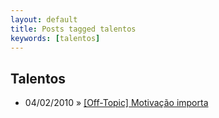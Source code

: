 ```yaml
---
layout: default
title: Posts tagged talentos
keywords: [talentos]
---
```

<h2 class="category">Talentos</h2>
<ul class="posts">
<li>
<p>
<span class="date">04/02/2010</span> &raquo; 
<a href="/blog/off-topic-motivacao-importa">[Off-Topic] Motivação importa</a>
</p>
</li> 
</ul>
